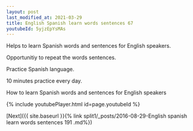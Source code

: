 ```yaml
---
layout: post
last_modified_at: 2021-03-29
title: English Spanish learn words sentences 67 
youtubeId: 5yjzEpYsMAs
---
```

 
 
Helps to learn Spanish words and sentences for English speakers.

Opportunitiy to repeat the words sentences. 

Practice Spanish language. 
 
10 minutes practice every day. 
 
How to learn Spanish words and sentences for English speakers 
 
{% include youtubePlayer.html id=page.youtubeId %}
 
 
[Next]({{ site.baseurl }}{% link  split1/_posts/2016-08-29-English spanish learn words sentences 191 .md%})
 

